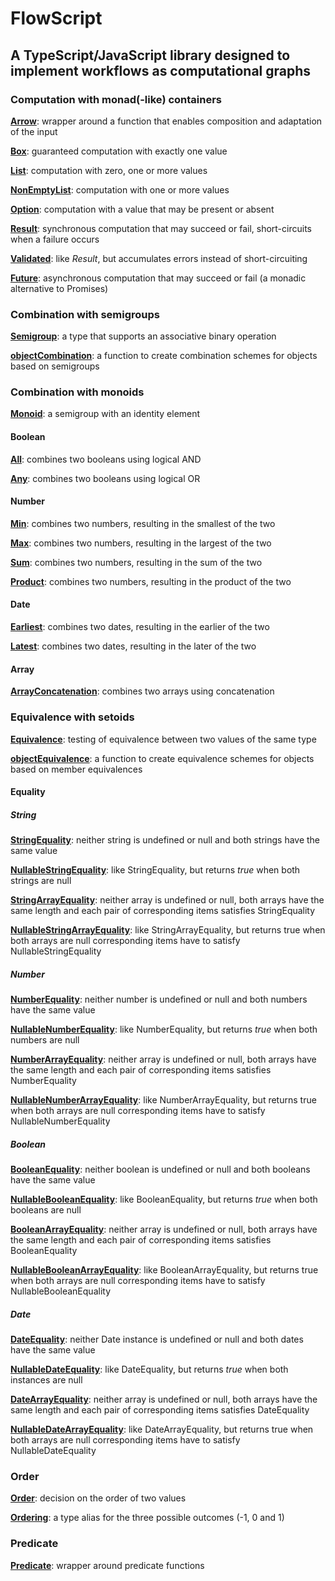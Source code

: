 # FlowScript

## A TypeScript/JavaScript library designed to implement workflows as computational graphs

### Computation with monad(-like) containers

[**Arrow**](src/arrow/Arrow.ts): wrapper around a function that enables composition and adaptation of the input  

[**Box**](src/box/Box.ts): guaranteed computation with exactly one value

[**List**](src/list/List.ts): computation with zero, one or more values

[**NonEmptyList**](src/list/NonEmptyList.ts): computation with one or more values

[**Option**](src/option/Option.ts): computation with a value that may be present or absent

[**Result**](src/result/Result.ts): synchronous computation that may succeed or fail, short-circuits when a failure occurs

[**Validated**](src/validated/Validated.ts): like *Result*, but accumulates errors instead of short-circuiting

[**Future**](src/future/Future.ts): asynchronous computation that may succeed or fail (a monadic alternative to Promises)

### Combination with semigroups

[**Semigroup**](src/combination/Semigroup.ts): a type that supports an associative binary operation

[**objectCombination**](src/combination/ObjectCombination.ts): a function to create combination schemes for objects based on semigroups

### Combination with monoids

[**Monoid**](src/combination/Monoid.ts): a semigroup with an identity element

#### Boolean

[**All**](src/combination/Monoid.ts): combines two booleans using logical AND

[**Any**](src/combination/Monoid.ts): combines two booleans using logical OR

#### Number

[**Min**](src/combination/Monoid.ts): combines two numbers, resulting in the smallest of the two

[**Max**](src/combination/Monoid.ts): combines two numbers, resulting in the largest of the two

[**Sum**](src/combination/Monoid.ts): combines two numbers, resulting in the sum of the two

[**Product**](src/combination/Monoid.ts): combines two numbers, resulting in the product of the two

#### Date

[**Earliest**](src/combination/Monoid.ts): combines two dates, resulting in the earlier of the two

[**Latest**](src/combination/Monoid.ts): combines two dates, resulting in the later of the two

#### Array

[**ArrayConcatenation**](src/combination/Monoid.ts): combines two arrays using concatenation

### Equivalence with setoids

[**Equivalence**](src/equivalence/Equivalence.ts): testing of equivalence between two values of the same type

[**objectEquivalence**](src/combination/ObjectEquivalence.ts): a function to create equivalence schemes for objects based on member equivalences

#### Equality

##### String

[**StringEquality**](src/equivalence/Equality.ts): neither string is undefined or null and both strings have the same value  

[**NullableStringEquality**](src/equivalence/Equality.ts): like StringEquality, but returns *true* when both strings are null

[**StringArrayEquality**](src/equivalence/ArrayEquality.ts): neither array is undefined or null, both arrays have the same length and each pair of corresponding items satisfies StringEquality

[**NullableStringArrayEquality**](src/equivalence/ArrayEquality.ts): like StringArrayEquality, but returns true when both arrays are null corresponding items have to satisfy NullableStringEquality 

##### Number

[**NumberEquality**](src/equivalence/Equality.ts): neither number is undefined or null and both numbers have the same value  

[**NullableNumberEquality**](src/equivalence/Equality.ts): like NumberEquality, but returns *true* when both numbers are null

[**NumberArrayEquality**](src/equivalence/ArrayEquality.ts): neither array is undefined or null, both arrays have the same length and each pair of corresponding items satisfies NumberEquality

[**NullableNumberArrayEquality**](src/equivalence/ArrayEquality.ts): like NumberArrayEquality, but returns true when both arrays are null corresponding items have to satisfy NullableNumberEquality

##### Boolean

[**BooleanEquality**](src/equivalence/Equality.ts): neither boolean is undefined or null and both booleans have the same value

[**NullableBooleanEquality**](src/equivalence/Equality.ts): like BooleanEquality, but returns *true* when both booleans are null

[**BooleanArrayEquality**](src/equivalence/ArrayEquality.ts): neither array is undefined or null, both arrays have the same length and each pair of corresponding items satisfies BooleanEquality

[**NullableBooleanArrayEquality**](src/equivalence/ArrayEquality.ts): like BooleanArrayEquality, but returns true when both arrays are null corresponding items have to satisfy NullableBooleanEquality

##### Date

[**DateEquality**](src/equivalence/Equality.ts): neither Date instance is undefined or null and both dates have the same value

[**NullableDateEquality**](src/equivalence/Equality.ts): like DateEquality, but returns *true* when both instances are null

[**DateArrayEquality**](src/equivalence/ArrayEquality.ts): neither array is undefined or null, both arrays have the same length and each pair of corresponding items satisfies DateEquality

[**NullableDateArrayEquality**](src/equivalence/ArrayEquality.ts): like DateArrayEquality, but returns true when both arrays are null corresponding items have to satisfy NullableDateEquality

### Order

[**Order**](src/order/Order.ts): decision on the order of two values 

[**Ordering**](src/order/Order.ts): a type alias for the three possible outcomes (-1, 0 and 1)

### Predicate

[**Predicate**](src/predicate/Predicate.ts): wrapper around predicate functions